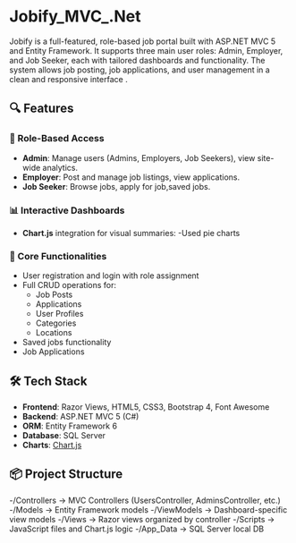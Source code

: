 # Jobify_MVC_.Net
Jobify is a full-featured, role-based job portal built with ASP.NET MVC 5 and Entity Framework. It supports three main user roles: Admin, Employer, and Job Seeker, each with tailored dashboards and functionality. The system allows job posting, job applications, and user management in a clean and responsive interface .


## 🔍 Features

### 👥 Role-Based Access
- **Admin**: Manage users (Admins, Employers, Job Seekers), view site-wide analytics.
- **Employer**: Post and manage job listings, view applications.
- **Job Seeker**: Browse jobs, apply for job,saved jobs.
  
### 📊 Interactive Dashboards
- **Chart.js** integration for visual summaries:
-Used pie charts

### 📝 Core Functionalities
- User registration and login with role assignment
- Full CRUD operations for:
  - Job Posts
  - Applications
  - User Profiles
  - Categories
  - Locations
- Saved jobs functionality
- Job Applications

## 🛠 Tech Stack

- **Frontend**: Razor Views, HTML5, CSS3, Bootstrap 4, Font Awesome
- **Backend**: ASP.NET MVC 5 (C#)
- **ORM**: Entity Framework 6
- **Database**: SQL Server
- **Charts**: [Chart.js](https://www.chartjs.org/)

## 📦 Project Structure
-/Controllers → MVC Controllers (UsersController, AdminsController, etc.)
-/Models → Entity Framework models
-/ViewModels → Dashboard-specific view models
-/Views → Razor views organized by controller
-/Scripts → JavaScript files and Chart.js logic
-/App_Data → SQL Server local DB

  

